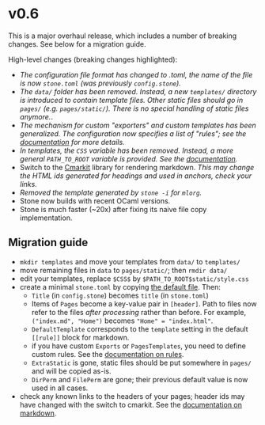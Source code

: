 # v0.6

This is a major overhaul release, which includes a number of breaking changes.
See below for a migration guide.

High-level changes (breaking changes highlighted):
- *The configuration file format has changed to .toml, the name of the file
  is now `stone.toml` (was previously `config.stone`).*
- *The `data/` folder has been removed. Instead, a new `templates/` directory is
  introduced to contain template files. Other static files should go in `pages/`
  (e.g. `pages/static/`). There is no special handling of static files
  anymore.*.
- *The mechanism for custom "exporters" and custom templates has been
  generalized. The configuration now specifies a list of "rules"; see the
  [documentation](doc/pages/specs.md#rules) for more details.*
- *In templates, the `CSS` variable has been removed. Instead, a more general
  `PATH_TO_ROOT` variable is provided. See the
  [documentation](doc/pages/specs.md#templates).*
- Switch to the [Cmarkit](https://github.com/dbuenzli/cmarkit) library for
  rendering markdown. *This may change the HTML ids generated for headings and
  used in anchors, check your links.*
- *Removed the template generated by `stone -i` for `mlorg`.*
- Stone now builds with recent OCaml versions.
- Stone is much faster (~20x) after fixing its naive file copy implementation.

## Migration guide

- `mkdir templates` and move your templates from `data/` to `templates/`
- move remaining files in `data` to `pages/static/`; then `rmdir data/`
- edit your templates, replace `$CSS$` by `$PATH_TO_ROOT$static/style.css`
- create a minimal `stone.toml` by copying [the default file](data/stone.toml).
  Then:
  + `Title` (in `config.stone`) becomes `title` (in `stone.toml`)
  + Items of `Pages` become a key-value pair in `[header]`.
    Path to files now refer to the files *after processing* rather than before.
    For example, `("index.md", "Home")` becomes `"Home" = "index.html"`.
  + `DefaultTemplate` corresponds to the `template` setting in the default
    `[[rule]]` block for markdown.
  + if you have custom `Exports` or `PagesTemplates`, you need to define
    custom rules. See the [documentation on rules](doc/pages/specs.md#rules).
  + `ExtraStatic` is gone, static files should be put somewhere in `pages/` and
    will be copied as-is.
  + `DirPerm` and `FilePerm` are gone; their previous default value is now
    used in all cases.
- check any known links to the headers of your pages; header ids may have
  changed with the switch to cmarkit. See the [documentation on
  markdown](doc/pages/specs.md#markdown-engine).

